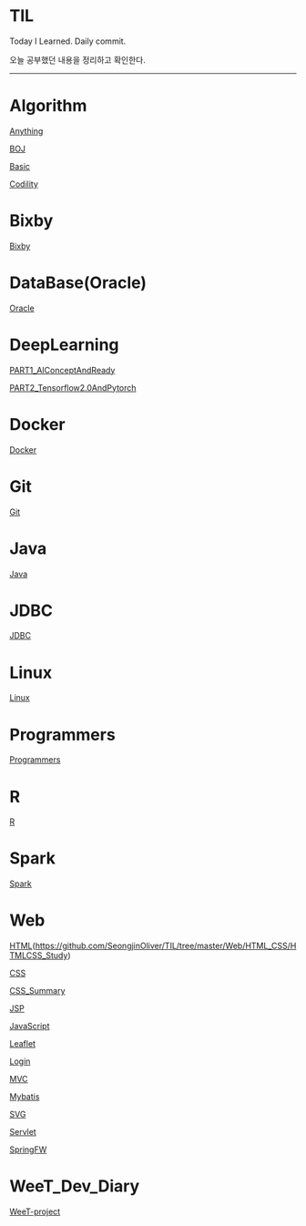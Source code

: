 # TIL
Today I Learned. Daily commit.

오늘 공부했던 내용을 정리하고 확인한다.

-----

# Algorithm

[Anything](https://github.com/SeongjinOliver/TIL/tree/master/Algorithm/Anything)

[BOJ](https://github.com/SeongjinOliver/TIL/tree/master/Algorithm/BOJ)

[Basic](https://github.com/SeongjinOliver/TIL/tree/master/Algorithm/Basic)

[Codility](https://github.com/SeongjinOliver/TIL/tree/master/Algorithm/Codility)

# Bixby

[Bixby](https://github.com/SeongjinOliver/TIL/tree/master/Bixby)

# DataBase(Oracle)

[Oracle](https://github.com/SeongjinOliver/TIL/tree/master/DataBase(Oracle))

# DeepLearning

[PART1_AIConceptAndReady](https://github.com/SeongjinOliver/TIL/tree/master/DeepLearning/PART1_AIConceptAndReady)

[PART2_Tensorflow2.0AndPytorch](https://github.com/SeongjinOliver/TIL/tree/master/DeepLearning/PART2_Tensorflow2.0AndPytorch)

# Docker

[Docker](https://github.com/SeongjinOliver/TIL/tree/master/Docker)

# Git

[Git](https://github.com/SeongjinOliver/TIL/tree/master/Git)

# Java

[Java](https://github.com/SeongjinOliver/TIL/tree/master/JAVA)

# JDBC

[JDBC](https://github.com/SeongjinOliver/TIL/tree/master/JDBC)

# Linux

[Linux](https://github.com/SeongjinOliver/TIL/tree/master/Linux)

# Programmers

[Programmers](https://github.com/SeongjinOliver/TIL/tree/master/Programmers)

# R

[R](https://github.com/SeongjinOliver/TIL/tree/master/R)

# Spark

[Spark](https://github.com/SeongjinOliver/TIL/tree/master/Spark)

# Web

[HTML]()(https://github.com/SeongjinOliver/TIL/tree/master/Web/HTML_CSS/HTMLCSS_Study)

[CSS](https://github.com/SeongjinOliver/TIL/tree/master/Web/HTML_CSS/HTMLCSS_Study)

[CSS_Summary](https://github.com/SeongjinOliver/TIL/tree/master/Web/HTML_CSS/CSS_Summary)

[JSP](https://github.com/SeongjinOliver/TIL/tree/master/Web/JSP)

[JavaScript](https://github.com/SeongjinOliver/TIL/tree/master/Web/JavaScript)

[Leaflet](https://github.com/SeongjinOliver/TIL/tree/master/Web/Leaflet)

[Login](https://github.com/SeongjinOliver/TIL/tree/master/Web/Login)

[MVC](https://github.com/SeongjinOliver/TIL/tree/master/Web/MVC)

[Mybatis](https://github.com/SeongjinOliver/TIL/tree/master/Web/Mybatis)

[SVG](https://github.com/SeongjinOliver/TIL/tree/master/Web/SVG)

[Servlet](https://github.com/SeongjinOliver/TIL/tree/master/Web/Servlet)

[SpringFW](https://github.com/SeongjinOliver/TIL/tree/master/Web/SpringFW)

# WeeT_Dev_Diary

[WeeT-project](https://github.com/SeongjinOliver/TIL/tree/master/wee-T_ProjectDevelopmentDairy)